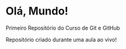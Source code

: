 # Olá, Mundo!
 Primeiro Repositório do Curso de Git e GitHub 

 Repositório criado durante uma aula ao vivo!
